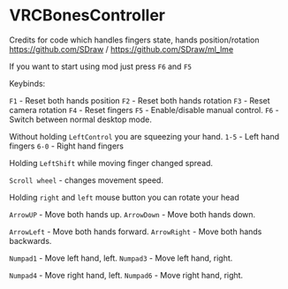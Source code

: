 # VRCBonesController

Credits for code which handles fingers state, hands position/rotation https://github.com/SDraw / https://github.com/SDraw/ml_lme

If you want to start using mod just press ``F6`` and ``F5``


Keybinds:

``F1`` - Reset both hands position
``F2`` - Reset both hands rotation
``F3`` - Reset camera rotation
``F4`` - Reset fingers
``F5`` - Enable/disable manual control.
``F6`` - Switch between normal desktop mode.

Without holding ``LeftControl`` you are squeezing your hand.
``1-5`` - Left hand fingers
``6-0`` - Right hand fingers

Holding ``LeftShift`` while moving finger changed spread.

``Scroll wheel`` - changes movement speed.

Holding ``right`` and ``left`` mouse button you can rotate your head

``ArrowUP`` - Move both hands up.
``ArrowDown`` - Move both hands down.

``ArrowLeft`` - Move both hands forward.
``ArrowRight`` - Move both hands backwards.

``Numpad1`` - Move left hand, left.
``Numpad3`` - Move left hand, right.

``Numpad4`` - Move right hand, left.
``Numpad6`` - Move right hand, right.

